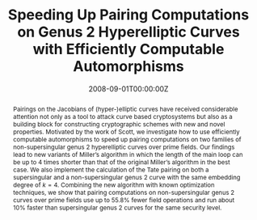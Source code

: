---
title: "Speeding Up Pairing Computations on Genus 2 Hyperelliptic Curves with Efficiently Computable Automorphisms"
authors:
- admin
- Guang Gong
- David Jao

date: "2008-09-01T00:00:00Z"
doi: "10.1007/978-3-540-85538-5_17"

# Publication type.
# Legend: 0 = Uncategorized; 1 = Conference paper; 2 = Journal article;
# 3 = Preprint / Working Paper; 4 = Report; 5 = Book; 6 = Book section;
# 7 = Thesis; 8 = Patent
publication_types: ["1"]

# Publication name and optional abbreviated publication name.
publication: "*The Second International Conference on Pairing-Based Cryptography (Pairing 2008)*"
publication_short: ""

abstract: Pairings on the Jacobians of (hyper-)elliptic curves have received considerable attention not only as a tool to attack curve based cryptosystems but also as a building block for constructing cryptographic schemes with new and novel properties. Motivated by the work of Scott, we investigate how to use efficiently computable automorphisms to speed up pairing computations on two families of non-supersingular genus 2 hyperelliptic curves over prime fields. Our findings lead to new variants of Miller’s algorithm in which the length of the main loop can be up to 4 times shorter than that of the original Miller’s algorithm in the best case. We also implement the calculation of the Tate pairing on both a supersingular and a non-supersingular genus 2 curve with the same embedding degree of $k = 4$. Combining the new algorithm with known optimization techniques, we show that pairing computations on non-supersingular genus 2 curves over prime fields use up to 55.8% fewer field operations and run about 10% faster than supersingular genus 2 curves for the same security level.
---